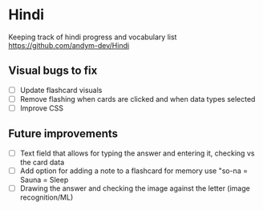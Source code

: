 # Hindi
Keeping track of hindi progress and vocabulary list
https://github.com/andym-dev/Hindi

## Visual bugs to fix

- [ ] Update flashcard visuals
- [ ] Remove flashing when cards are clicked and when data types selected
- [ ] Improve CSS

## Future improvements
- [ ] Text field that allows for typing the answer and entering it, checking vs the card data
- [ ] Add option for adding a note to a flashcard for memory use "so-na = Sauna = Sleep
- [ ] Drawing the answer and checking the image against the letter (image recognition/ML)
